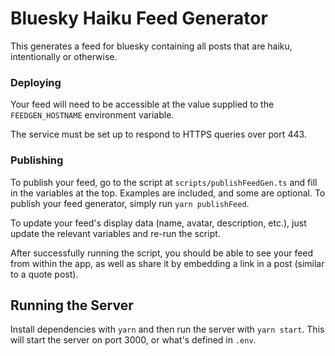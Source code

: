 # Bluesky Haiku Feed Generator

This generates a feed for bluesky containing all posts that are haiku, intentionally or otherwise.

### Deploying

Your feed will need to be accessible at the value supplied to the `FEEDGEN_HOSTNAME` environment variable.

The service must be set up to respond to HTTPS queries over port 443.

### Publishing

To publish your feed, go to the script at `scripts/publishFeedGen.ts` and fill in the variables at the top. Examples are included, and some are optional. To publish your feed generator, simply run `yarn publishFeed`.

To update your feed's display data (name, avatar, description, etc.), just update the relevant variables and re-run the script.

After successfully running the script, you should be able to see your feed from within the app, as well as share it by embedding a link in a post (similar to a quote post).

## Running the Server

Install dependencies with `yarn` and then run the server with `yarn start`. This will start the server on port 3000, or what's defined in `.env`.
